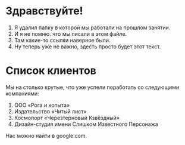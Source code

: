 # Здравствуйте!

1. Я удалил папку в которой мы работали на прошлом занятии.
2. И я не помню. что мы писали в этом файле.
3. Там какие-то ссылки наверное были.
4. Ну теперь уже не важно, здесть просто будет этот текст.

# Список клиентов
Мы на столько крутые, что уже успели поработать со следующими компаниями:

1. ООО «Рога и копыта»
2. Издательство «Читый лист»
3. Космопорт «Черезтерновый Кзвёздный»
4. Дизайн-студия имени Слишком Известного Персонажа
   
Нас можно найти в google.com.